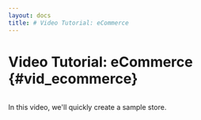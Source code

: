 ```yaml
---
layout: docs
title: # Video Tutorial: eCommerce
---
```


# Video Tutorial: eCommerce {#vid_ecommerce}

![]()

In this video, we'll quickly create a sample store.
